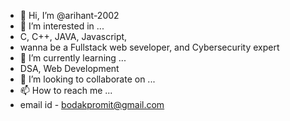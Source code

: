 - 👋 Hi, I’m @arihant-2002
- 👀 I’m interested in ...
-   C, C++, JAVA, Javascript, 
-   wanna be a Fullstack web seveloper, and Cybersecurity expert
- 🌱 I’m currently learning ...
-   DSA, Web Development
- 💞️ I’m looking to collaborate on ...
- 📫 How to reach me ...
-   email id - bodakpromit@gmail.com

<!---
arihant-2002/arihant-2002 is a ✨ special ✨ repository because its `README.md` (this file) appears on your GitHub profile.
You can click the Preview link to take a look at your changes.
--->
